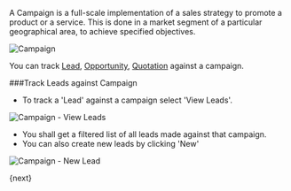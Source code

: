 A Campaign is a full-scale implementation of a sales strategy to promote a
product or a service. This is done in a market segment of a particular
geographical area, to achieve specified objectives.

<img class="screenshot" alt="Campaign" src="assets/img/crm/campaign.png">

You can track [Lead](/contents/crm/lead), [Opportunity](/contents/crm/opportunity), [Quotation](/contents/selling/quotation) against a campaign.

###Track Leads against Campaign

* To track a 'Lead' against a campaign select 'View Leads'.

<img class="screenshot" alt="Campaign - View Leads" src="assets/img/crm/campaign-view-leads.png">

* You shall get a filtered list of all leads made against that campaign.
* You can also create new leads by clicking 'New'

<img class="screenshot" alt="Campaign - New Lead" src="assets/img/crm/campaign-new-lead.png">

{next}